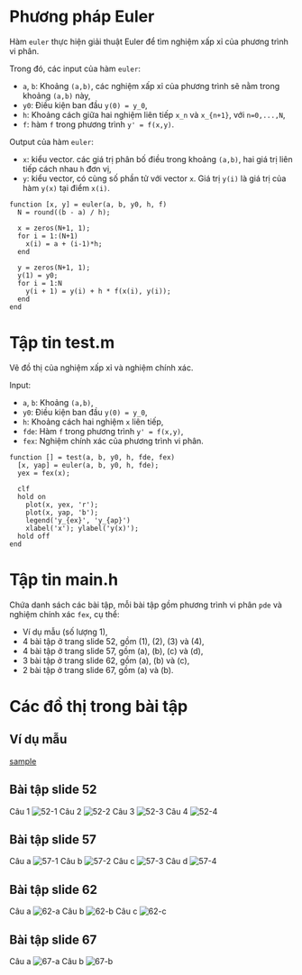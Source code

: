 # Phương pháp Euler
Hàm `euler` thực hiện giải thuật Euler để tìm nghiệm xấp xỉ của phương trình vi phân.

Trong đó, các input của hàm `euler`:
* `a`, `b`: Khoảng `(a,b)`, các nghiệm xấp xỉ của phương trình sẽ nằm trong khoảng `(a,b)` này,
* `y0`: Điều kiện ban đầu `y(0) = y_0`,
* `h`: Khoảng cách giữa hai nghiệm liên tiếp `x_n` và `x_{n+1}`, với `n=0,...,N`,
* `f`: hàm `f` trong phương trình `y' = f(x,y)`.

Output của hàm `euler`:
* `x`: kiểu vector. các giá trị phân bố điều trong khoảng `(a,b)`, hai giá trị liên tiếp cách nhau `h` đơn vị,
* `y`: kiểu vector, có cùng số phần tử với vector `x`. Giá trị `y(i)` là giá trị của hàm `y(x)` tại điểm `x(i)`.
```
function [x, y] = euler(a, b, y0, h, f)
  N = round((b - a) / h);
  
  x = zeros(N+1, 1);
  for i = 1:(N+1)
    x(i) = a + (i-1)*h;
  end

  y = zeros(N+1, 1);
  y(1) = y0;
  for i = 1:N
    y(i + 1) = y(i) + h * f(x(i), y(i));
  end
end
```

# Tập tin test.m
Vẽ đồ thị của nghiệm xấp xỉ và nghiệm chính xác.

Input:
* `a`, `b`: Khoảng `(a,b)`,
* `y0`: Điều kiện ban đầu `y(0) = y_0`,
* `h`: Khoảng cách hai nghiệm `x` liên tiếp,
* `fde`: Hàm `f` trong phương trình `y' = f(x,y)`,
* `fex`: Nghiệm chính xác của phương trình vi phân.
```
function [] = test(a, b, y0, h, fde, fex)
  [x, yap] = euler(a, b, y0, h, fde);
  yex = fex(x);

  clf
  hold on
    plot(x, yex, 'r');
    plot(x, yap, 'b');
    legend('y_{ex}', 'y_{ap}')
    xlabel('x'); ylabel('y(x)');
  hold off
end
```

# Tập tin main.h
Chứa danh sách các bài tập, mỗi bài tập gồm phương trình vi phân `pde` và nghiệm chính xác `fex`, cụ thể:
* Ví dụ mẫu (số lượng 1),
* 4 bài tập ở trang slide 52, gồm (1), (2), (3) và (4),
* 4 bài tập ở trang slide 57, gồm (a), (b), (c) và (d),
* 3 bài tập ở trang slide 62, gồm (a), (b) và (c),
* 2 bài tập ở trang slide 67, gồm (a) và (b).

# Các đồ thị trong bài tập
## Ví dụ mẫu
[sample](https://github.com/hungaya/giai-tich4-2022/blob/main/euler-method/img/sample.png)

## Bài tập slide 52
Câu 1
![52-1](https://github.com/hungaya/giai-tich4-2022/blob/main/euler-method/img/slide-52-1.png)
Câu 2
![52-2](https://github.com/hungaya/giai-tich4-2022/blob/main/euler-method/img/slide-52-2.png)
Câu 3
![52-3](https://github.com/hungaya/giai-tich4-2022/blob/main/euler-method/img/slide-52-3.png)
Câu 4
![52-4](https://github.com/hungaya/giai-tich4-2022/blob/main/euler-method/img/slide-52-4.png)

## Bài tập slide 57
Câu a
![57-1](https://github.com/hungaya/giai-tich4-2022/blob/main/euler-method/img/slide-57-a.png)
Câu b
![57-2](https://github.com/hungaya/giai-tich4-2022/blob/main/euler-method/img/slide-57-b.png)
Câu c
![57-3](https://github.com/hungaya/giai-tich4-2022/blob/main/euler-method/img/slide-57-c.png)
Câu d
![57-4](https://github.com/hungaya/giai-tich4-2022/blob/main/euler-method/img/slide-57-d.png)

## Bài tập slide 62
Câu a
![62-a](https://github.com/hungaya/giai-tich4-2022/blob/main/euler-method/img/slide-62-a.png)
Câu b
![62-b](https://github.com/hungaya/giai-tich4-2022/blob/main/euler-method/img/slide-62-b.png)
Câu c
![62-c](https://github.com/hungaya/giai-tich4-2022/blob/main/euler-method/img/slide-62-c.png)

## Bài tập slide 67
Câu a
![67-a](https://github.com/hungaya/giai-tich4-2022/blob/main/euler-method/img/slide-67-a.png)
Câu b
![67-b](https://github.com/hungaya/giai-tich4-2022/blob/main/euler-method/img/slide-67-b.png)
